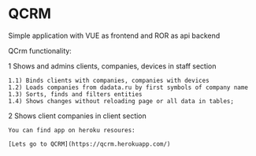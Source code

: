 # QCRM

Simple application with VUE as frontend and ROR as api backend

QCrm functionality:

   1 Shows and admins clients, companies, devices in staff section
   
    1.1) Binds clients with companies, companies with devices
    1.2) Loads companies from dadata.ru by first symbols of company name
    1.3) Sorts, finds and filters entities
    1.4) Shows changes without reloading page or all data in tables;
    
   2 Shows client companies in client section
   
    You can find app on heroku resoures:
    
    [Lets go to QCRM](https://qcrm.herokuapp.com/)